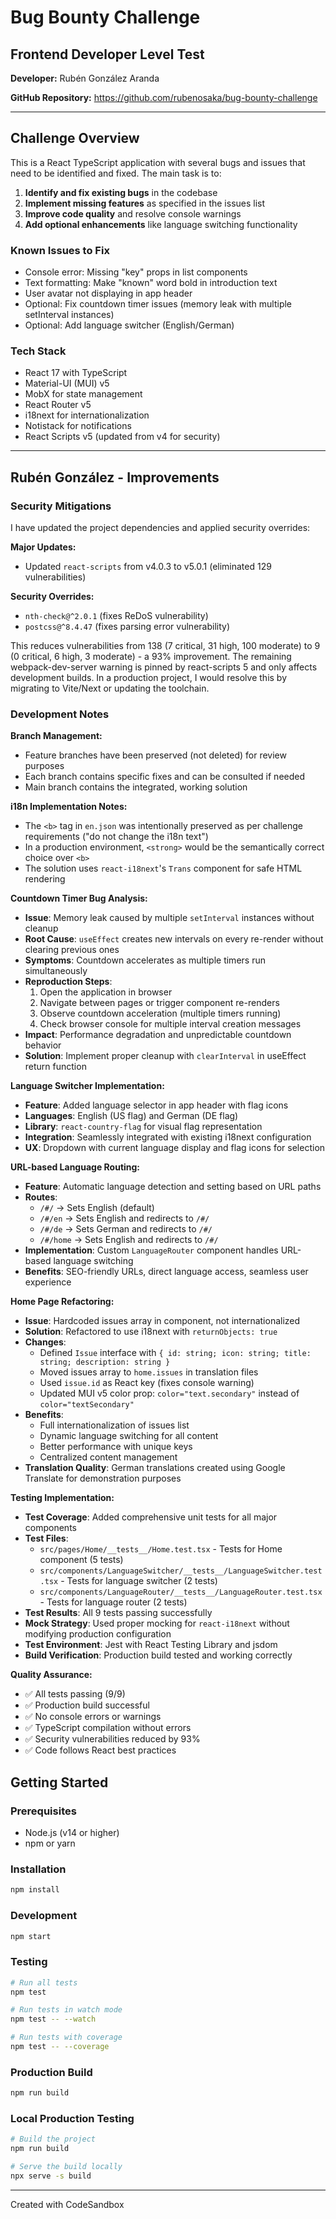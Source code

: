# Bug Bounty Challenge

## Frontend Developer Level Test

**Developer:** Rubén González Aranda

**GitHub Repository:** https://github.com/rubenosaka/bug-bounty-challenge

---

## Challenge Overview

This is a React TypeScript application with several bugs and issues that need to be identified and fixed. The main task is to:

1. **Identify and fix existing bugs** in the codebase
2. **Implement missing features** as specified in the issues list
3. **Improve code quality** and resolve console warnings
4. **Add optional enhancements** like language switching functionality

### Known Issues to Fix

- Console error: Missing "key" props in list components
- Text formatting: Make "known" word bold in introduction text
- User avatar not displaying in app header
- Optional: Fix countdown timer issues (memory leak with multiple setInterval instances)
- Optional: Add language switcher (English/German)

### Tech Stack

- React 17 with TypeScript
- Material-UI (MUI) v5
- MobX for state management
- React Router v5
- i18next for internationalization
- Notistack for notifications
- React Scripts v5 (updated from v4 for security)

---

## Rubén González - Improvements

### Security Mitigations

I have updated the project dependencies and applied security overrides:

**Major Updates:**

- Updated `react-scripts` from v4.0.3 to v5.0.1 (eliminated 129 vulnerabilities)

**Security Overrides:**

- `nth-check@^2.0.1` (fixes ReDoS vulnerability)
- `postcss@^8.4.47` (fixes parsing error vulnerability)

This reduces vulnerabilities from 138 (7 critical, 31 high, 100 moderate) to 9 (0 critical, 6 high, 3 moderate) - a 93% improvement. The remaining webpack-dev-server warning is pinned by react-scripts 5 and only affects development builds. In a production project, I would resolve this by migrating to Vite/Next or updating the toolchain.

### Development Notes

**Branch Management:**

- Feature branches have been preserved (not deleted) for review purposes
- Each branch contains specific fixes and can be consulted if needed
- Main branch contains the integrated, working solution

**i18n Implementation Notes:**

- The `<b>` tag in `en.json` was intentionally preserved as per challenge requirements ("do not change the i18n text")
- In a production environment, `<strong>` would be the semantically correct choice over `<b>`
- The solution uses `react-i18next`'s `Trans` component for safe HTML rendering

**Countdown Timer Bug Analysis:**

- **Issue**: Memory leak caused by multiple `setInterval` instances without cleanup
- **Root Cause**: `useEffect` creates new intervals on every re-render without clearing previous ones
- **Symptoms**: Countdown accelerates as multiple timers run simultaneously
- **Reproduction Steps**:
  1. Open the application in browser
  2. Navigate between pages or trigger component re-renders
  3. Observe countdown acceleration (multiple timers running)
  4. Check browser console for multiple interval creation messages
- **Impact**: Performance degradation and unpredictable countdown behavior
- **Solution**: Implement proper cleanup with `clearInterval` in useEffect return function

**Language Switcher Implementation:**

- **Feature**: Added language selector in app header with flag icons
- **Languages**: English (US flag) and German (DE flag)
- **Library**: `react-country-flag` for visual flag representation
- **Integration**: Seamlessly integrated with existing i18next configuration
- **UX**: Dropdown with current language display and flag icons for selection

**URL-based Language Routing:**

- **Feature**: Automatic language detection and setting based on URL paths
- **Routes**:
  - `/#/` → Sets English (default)
  - `/#/en` → Sets English and redirects to `/#/`
  - `/#/de` → Sets German and redirects to `/#/`
  - `/#/home` → Sets English and redirects to `/#/`
- **Implementation**: Custom `LanguageRouter` component handles URL-based language switching
- **Benefits**: SEO-friendly URLs, direct language access, seamless user experience

**Home Page Refactoring:**

- **Issue**: Hardcoded issues array in component, not internationalized
- **Solution**: Refactored to use i18next with `returnObjects: true`
- **Changes**:
  - Defined `Issue` interface with `{ id: string; icon: string; title: string; description: string }`
  - Moved issues array to `home.issues` in translation files
  - Used `issue.id` as React key (fixes console warning)
  - Updated MUI v5 color prop: `color="text.secondary"` instead of `color="textSecondary"`
- **Benefits**:
  - Full internationalization of issues list
  - Dynamic language switching for all content
  - Better performance with unique keys
  - Centralized content management
- **Translation Quality**: German translations created using Google Translate for demonstration purposes

**Testing Implementation:**

- **Test Coverage**: Added comprehensive unit tests for all major components
- **Test Files**:
  - `src/pages/Home/__tests__/Home.test.tsx` - Tests for Home component (5 tests)
  - `src/components/LanguageSwitcher/__tests__/LanguageSwitcher.test.tsx` - Tests for language switcher (2 tests)
  - `src/components/LanguageRouter/__tests__/LanguageRouter.test.tsx` - Tests for language router (2 tests)
- **Test Results**: All 9 tests passing successfully
- **Mock Strategy**: Used proper mocking for `react-i18next` without modifying production configuration
- **Test Environment**: Jest with React Testing Library and jsdom
- **Build Verification**: Production build tested and working correctly

**Quality Assurance:**

- ✅ All tests passing (9/9)
- ✅ Production build successful
- ✅ No console errors or warnings
- ✅ TypeScript compilation without errors
- ✅ Security vulnerabilities reduced by 93%
- ✅ Code follows React best practices

## Getting Started

### Prerequisites

- Node.js (v14 or higher)
- npm or yarn

### Installation

```bash
npm install
```

### Development

```bash
npm start
```

### Testing

```bash
# Run all tests
npm test

# Run tests in watch mode
npm test -- --watch

# Run tests with coverage
npm test -- --coverage
```

### Production Build

```bash
npm run build
```

### Local Production Testing

```bash
# Build the project
npm run build

# Serve the build locally
npx serve -s build
```

---

Created with CodeSandbox
